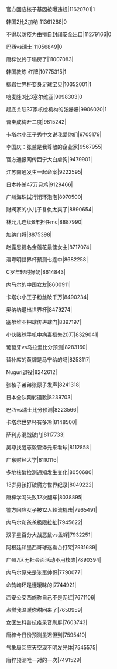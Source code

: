 官方回应核子基因被曝违规|11620701|1

韩国2比3加纳|11361288|0

不得以防疫为由擅自封闭安全出口|11279166|0

巴西vs瑞士|11056849|0

唐梓说终于塌房了|11007083|

韩国教练 红牌|10775315|1

柳岩世界杯变身足球宝贝|10352001|1

喀麦隆3比3塞尔维亚|9998303|0

起底关联37家核检机构的张姗姗|9906020|1

曹圭成梅开二度|9815242|

卡塔尔小王子秀中文说我爱你们|9705179|

李国庆：张兰是我尊敬的企业家|9567955|

官方通报网传西宁大白虐狗|9479901|

江苏南通发生一起命案|9222595|

日本扑杀47万只鸡|9129466|

广州海珠试行闭环泡泡|8970500|

财阀家的小儿子复仇太爽了|8890654|

林允儿连续8年担任mc|8887990|

加纳门将|8875398|

赵露思提名金莲花最佳女主|8717074|

潘粤明世界杯预测七连中|8682258|

C罗年轻时好奶|8614843|

内马尔的中国女友|8600911|

卡塔尔小王子粉丝破千万|8490234|

奥纳纳退出世界杯|8479274|

塞尔维亚把球传进球门|8397197|

小伙赌球手机中病毒损失20万|8329041|

葡萄牙vs乌拉圭比分预测|8283160|

替补席的黄牌是马宁给的吗|8253117|

Nuguri退役|8242612|

张核子弟弟张原子发声|8241318|

日本全队鞠躬道歉|8239703|

巴西vs瑞士比分预测|8223566|

卡塔尔世界杯有多冷|8148500|

萨利苏混战破门|8117733|

吴尊找范志毅管泽元来看球|8112858|

广东财经大学|8110116|

多地核酸检测通知发生变化|8050680|

13岁男孩打破魔方世界纪录|8049222|

唐梓学习失败12次翻车|8038895|

警方回应女子被12人轮流棍击|7965491|

内马尔和爸爸极限拉扯|7945622|

双子星百分大战恶鼠vs孟铎|7932251|

阿根廷和墨西哥球迷看台打架|7931689|

广州7区无社会面活动不用核酸|7890394|

内马尔原来是笨蛋帅哥|7790077|

命韵峋环是懂暧昧的|7744921|

西安公交西施称自己不是网红|7671106|

点燃我温暖你甜回来了|7650959|

女医生科普抗疫录音刷屏|7603743|

唐梓今日份预测虽迟但到|7595410|

气象局回应天空现不明发光体|7545575|

唐梓预测唯一对的一次|7491529|

